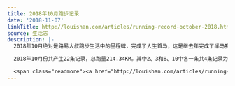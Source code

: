 ```yaml
---
title: 2018年10月跑步记录
date: '2018-11-07'
linkTitle: http://louishan.com/articles/running-record-october-2018.html
source: 生活志
description: |-
  2018年10月绝对是路易大叔跑步生活中的里程碑，完成了人生首马，这是继去年完成了半马赛事之后最重大的一个决定。无疑上个月跑完的35公里给了我完赛的信心，所以才在看到新泰马拉松的第一时间就决定了报名，虽然不是什么著名赛事，不过也是是个很好的开始了。

  2018年10月份共产生22条记录，总跑量214.34KM。其中2、3和8、10中各一条共4条记录为非跑步数据，21、22为感冒后为了恢复和训练进行的快走练习，剩余有效跑步记录16条：室内12，户外4。

  <span class="readmore"><a href="http://louishan.com/articles/running-record-october-2018.html" title="2018年10月跑步记录">阅读全文——共542字</a></span>
---
```

